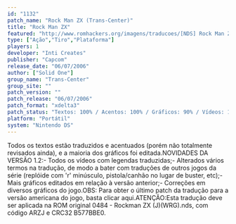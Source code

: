 ```yaml
---
id: "1132"
patch_name: "Rock Man ZX (Trans-Center)"
title: "Rock Man ZX"
featured: "http://www.romhackers.org/imagens/traducoes/[NDS] Rock Man ZX - Trans-Center - 1.png"
type: ["Ação","Tiro","Plataforma"]
players: 1
developer: "Inti Creates"
publisher: "Capcom"
release_date: "06/07/2006"
author: ["Solid One"]
group_name: "Trans-Center"
group_site: ""
patch_version: ""
patch_release: "06/07/2006"
patch_format: "xdelta3"
patch_status: "Textos: 100% / Acentos: 100% / Gráficos: 90% / Vídeos: 100%"
platform: "Portátil"
system: "Nintendo DS"
---
```


Todos os textos estão traduzidos e acentuados (porém não totalmente revisados ainda), e a maioria dos gráficos foi editada.NOVIDADES DA VERSÃO 1.2:- Todos os vídeos com legendas traduzidas;- Alterados vários termos na tradução, de modo a bater com traduções de outros jogos da série (replóide com 'r' minúsculo, pistola/canhão no lugar de buster, etc);- Mais gráficos editados em relação à versão anterior;- Correções em diversos gráficos do jogo.OBS: Para obter o último patch da tradução para a versão americana do jogo, basta clicar aqui.ATENÇÃO:Esta tradução deve ser aplicada na ROM original 0484 - Rockman ZX (J)(WRG).nds, com código ARZJ e CRC32 B577BBE0.